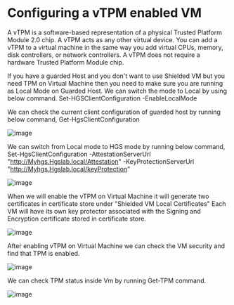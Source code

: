# Configuring a vTPM enabled VM

A vTPM is a software-based representation of a physical Trusted Platform Module 2.0 chip. A vTPM acts as any other virtual device. You can add a vTPM to a virtual machine in the same way you add virtual CPUs, memory, disk controllers, or network controllers. A vTPM does not require a hardware Trusted Platform Module chip.

If you have a guarded Host and you don't want to use Shielded VM but you need TPM on Virtual Machine then you need to make sure you are running as Local Mode on Guarded Host.
We can switch the mode to Local by using below command.
Set-HGSClientConfiguration -EnableLocalMode

We can check the current client configuration of guarded host by running below command,
Get-HgsClientConfiguration

![image](https://user-images.githubusercontent.com/71546848/180092639-7f3538b6-e6e4-4289-99c7-e2c68a4d42f3.png)


We can switch from Local mode to HGS mode by running below command,
Set-HgsClientConfiguration -AttestationServerUrl "http://Myhgs.Hgslab.local/Attestation" -KeyProtectionServerUrl "http://Myhgs.Hgslab.local/keyProtection"

![image](https://user-images.githubusercontent.com/71546848/180093166-1485c8e3-f6ba-45fd-9bf2-0709911a9de0.png)


When we will enable the vTPM on Virtual Machine it will generate two certificates in certificate store under "Shielded VM Local Certificates"
Each VM will have its own key protector associated with the Signing and Encryption certificate stored in certificate store.

![image](https://user-images.githubusercontent.com/71546848/180095327-5ab681cf-8ec1-476c-aa78-abd125629a1c.png)

After enabling vTPM on Virtual Machine we can check the VM security and find that TPM is enabled.

![image](https://user-images.githubusercontent.com/71546848/180092150-7a74c27e-a814-4ed6-b7b8-e2bcde009794.png)

We can check TPM status inside Vm by running Get-TPM command.

![image](https://user-images.githubusercontent.com/71546848/180091217-944e10ec-3e79-42ee-93d0-94131807acea.png)
